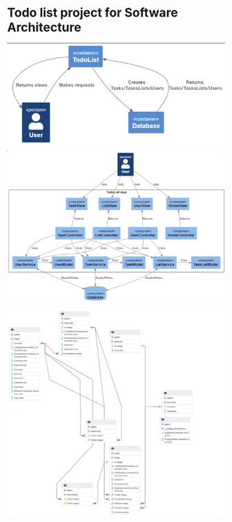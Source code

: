 # Todo list project for Software Architecture

![C4 Diagram (Context)](./Diagrams/C4_Context.png)

![C4 Diagram (Component)](./Diagrams/C4_Component.png)

![ER-diagram](./Diagrams/ERD.png)